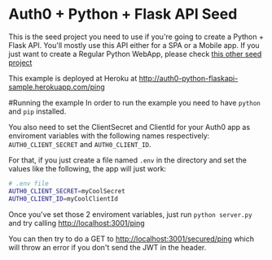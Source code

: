 # Auth0 + Python + Flask API Seed
This is the seed project you need to use if you're going to create a Python + Flask API. You'll mostly use this API either for a SPA or a Mobile app. If you just want to create a Regular Python WebApp, please check [this other seed project]()

This example is deployed at Heroku at http://auth0-python-flaskapi-sample.herokuapp.com/ping

#Running the example
In order to run the example you need to have `python` and `pip` installed.

You also need to set the ClientSecret and ClientId for your Auth0 app as enviroment variables with the following names respectively: `AUTH0_CLIENT_SECRET` and `AUTH0_CLIENT_ID`.

For that, if you just create a file named `.env` in the directory and set the values like the following, the app will just work:

````bash
# .env file
AUTH0_CLIENT_SECRET=myCoolSecret
AUTH0_CLIENT_ID=myCoolClientId
````

Once you've set those 2 enviroment variables, just run `python server.py` and try calling [http://localhost:3001/ping](http://localhost:3001/ping)

You can then try to do a GET to [http://localhost:3001/secured/ping](http://localhost:3001/secured/ping) which will throw an error if you don't send the JWT in the header.
